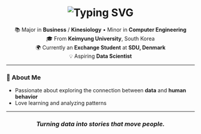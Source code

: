 <h1 align="center">
  <img src="https://readme-typing-svg.demolab.com?font=Fira+Code&size=30&duration=2500&pause=800&color=333333&center=true&vCenter=true&width=450&lines=Hi+there!+I'm+Seojun+Ha+👋" alt="Typing SVG" />
</h1>

<p align="center">
  📚 Major in <b>Business</b> / <b>Kinesiology</b>  •  Minor in <b>Computer Engineering</b><br>
  🎓 From <b>Keimyung University</b>, South Korea<br>
  🌍 Currently an <b>Exchange Student</b> at <b>SDU, Denmark</b><br>
  💡 Aspiring <b>Data Scientist</b>
</p>

---

### 🌱 About Me
- Passionate about exploring the connection between **data** and **human behavior**  
- Love learning and analyzing patterns  

---

<h3 align="center">
  <i>Turning data into stories that move people.</i>
</h3>
